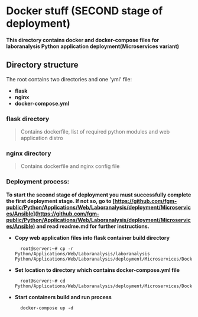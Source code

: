 # Docker stuff (SECOND stage of deployment)
**This directory contains docker and docker-compose files for laboranalysis Python application deployment(Microservices variant)**

## Directory structure
The root contains two directories and one 'yml' file: 

* **flask**
* **nginx**
* **docker-compose.yml**

### flask directory
> Contains dockerfile, list of required python modules and web application distro

### nginx directory
> Contains dockerfile and nginx config file

### Deployment process:

**To start the second stage of deployment you must successfully complete the first deployment stage. If not so, go to [https://github.com/fgm-public/Python/Applications/Web/Laboranalysis/deployment/Microservices/Ansible](https://github.com/fgm-public/Python/Applications/Web/Laboranalysis/deployment/Microservices/Ansible) and read readme.md for further instructions.**

* **Copy web application files into flask container build directory**

        root@server:~# cp -r Python/Applications/Web/Laboranalysis/laboranalysis Python/Applications/Web/Laboranalysis/deployment/Microservices/Docker/flask

* **Set location to directory which contains docker-compose.yml file**

        root@server:~# cd Python/Applications/Web/Laboranalysis/deployment/Microservices/Docker

* **Start containers build and run process**

        docker-compose up -d

